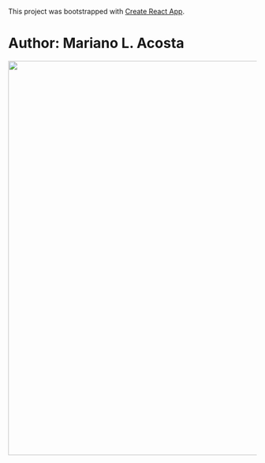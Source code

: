 This project was bootstrapped with [Create React App](https://github.com/facebook/create-react-app).

# **Author: Mariano L. Acosta**


<img src="https://media.giphy.com/media/zyS3Vrv5XNDaUwoLnT/giphy.gif" width="800"  />
